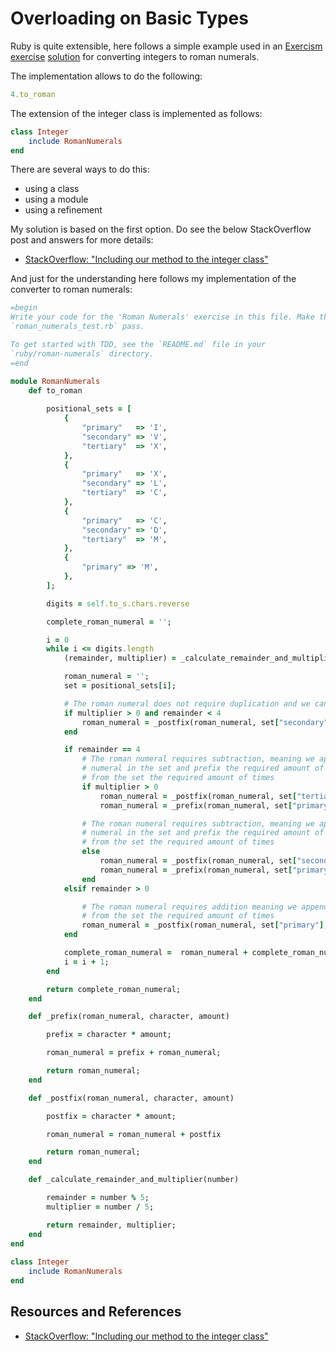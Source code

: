 # Overloading on Basic Types

Ruby is quite extensible, here follows a simple example used in an [Exercism exercise][Exercism] [solution][solution] for converting integers to roman numerals.

The implementation allows to do the following:

```ruby
4.to_roman
```

The extension of the integer class is implemented as follows:

```ruby
class Integer
    include RomanNumerals
end
```

There are several ways to do this:

- using a class
- using a module
- using a refinement

My solution is based on the first option. Do see the below StackOverflow post and answers for more details:

- [StackOverflow: "Including our method to the integer class"][StackOverflow]

And just for the understanding here follows my implementation of the converter to roman numerals:

```ruby
=begin
Write your code for the 'Roman Numerals' exercise in this file. Make the tests in
`roman_numerals_test.rb` pass.

To get started with TDD, see the `README.md` file in your
`ruby/roman-numerals` directory.
=end

module RomanNumerals
    def to_roman
        
        positional_sets = [
            {
                "primary"   => 'I',
                "secondary" => 'V',
                "tertiary"  => 'X',
            },
            {
                "primary"   => 'X',
                "secondary" => 'L',
                "tertiary"  => 'C',
            },
            {
                "primary"   => 'C',
                "secondary" => 'D',
                "tertiary"  => 'M',
            },
            {
                "primary" => 'M',
            },
        ];

        digits = self.to_s.chars.reverse

        complete_roman_numeral = '';

        i = 0
        while i <= digits.length
            (remainder, multiplier) = _calculate_remainder_and_multiplier(digits[i].to_i);

            roman_numeral = '';
            set = positional_sets[i];

            # The roman numeral does not require duplication and we can just append it
            if multiplier > 0 and remainder < 4
                roman_numeral = _postfix(roman_numeral, set["secondary"], 1);
            end

            if remainder == 4
                # The roman numeral requires subtraction, meaning we append the highest available
                # numeral in the set and prefix the required amount of the lowest available numeral
                # from the set the required amount of times
                if multiplier > 0
                    roman_numeral = _postfix(roman_numeral, set["tertiary"], 1);
                    roman_numeral = _prefix(roman_numeral, set["primary"], 5 - remainder);

                # The roman numeral requires subtraction, meaning we append the next highest available
                # numeral in the set and prefix the required amount of the lowest available numeral
                # from the set the required amount of times
                else
                    roman_numeral = _postfix(roman_numeral, set["secondary"], 1);
                    roman_numeral = _prefix(roman_numeral, set["primary"], 5 - remainder);
                end
            elsif remainder > 0

                # The roman numeral requires addition meaning we append the lowest available numeral
                # from the set the required amount of times
                roman_numeral = _postfix(roman_numeral, set["primary"], remainder);
            end

            complete_roman_numeral =  roman_numeral + complete_roman_numeral;
            i = i + 1;
        end

        return complete_roman_numeral;
    end

    def _prefix(roman_numeral, character, amount)

        prefix = character * amount;

        roman_numeral = prefix + roman_numeral;

        return roman_numeral;
    end

    def _postfix(roman_numeral, character, amount)

        postfix = character * amount;

        roman_numeral = roman_numeral + postfix

        return roman_numeral;
    end

    def _calculate_remainder_and_multiplier(number)

        remainder = number % 5;
        multiplier = number / 5;

        return remainder, multiplier;
    end                                                             
end
  
class Integer
    include RomanNumerals
end
```

## Resources and References

- [StackOverflow: "Including our method to the integer class"][StackOverflow]

[StackOverflow]: https://stackoverflow.com/questions/23587130/including-our-method-to-the-integer-class
[Exercism]: https://exercism.org/tracks/ruby/exercises/roman-numerals
[solution]: https://exercism.org/tracks/ruby/exercises/roman-numerals/iterations
